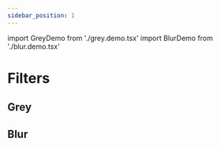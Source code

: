 ```yaml
---
sidebar_position: 1
---
```


import GreyDemo from './grey.demo.tsx'
import BlurDemo from './blur.demo.tsx'

# Filters

## Grey

<GreyDemo />

## Blur

<BlurDemo />

